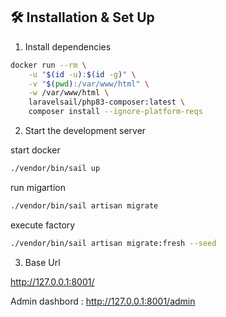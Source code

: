 ## 🛠 Installation & Set Up

1. Install dependencies

```sh
docker run --rm \
    -u "$(id -u):$(id -g)" \
    -v "$(pwd):/var/www/html" \
    -w /var/www/html \
    laravelsail/php83-composer:latest \
    composer install --ignore-platform-reqs
```
2. Start the development server

start docker
```sh
./vendor/bin/sail up
```

run migartion
```sh
./vendor/bin/sail artisan migrate
```

execute factory
```sh
./vendor/bin/sail artisan migrate:fresh --seed
```

3. Base Url

http://127.0.0.1:8001/

Admin dashbord : http://127.0.0.1:8001/admin
